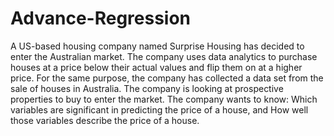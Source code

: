 # Advance-Regression
A US-based housing company named Surprise Housing has decided to enter the Australian market. The company uses data analytics to purchase houses at a price below their actual values and flip them on at a higher price. For the same purpose, the company has collected a data set from the sale of houses in Australia. The company is looking at prospective properties to buy to enter the market. The company wants to know:  Which variables are significant in predicting the price of a house, and  How well those variables describe the price of a house.

